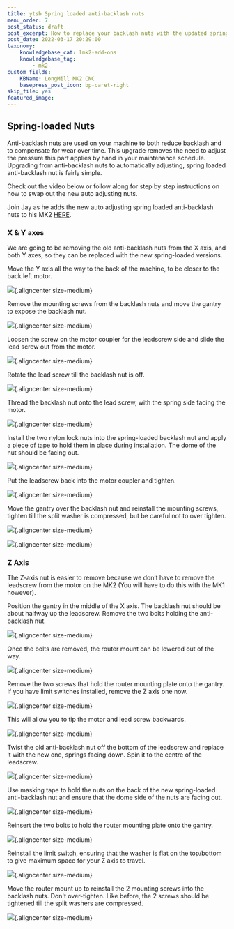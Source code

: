 ```yaml
---
title: ytsb Spring loaded anti-backlash nuts
menu_order: 7
post_status: draft
post_excerpt: How to replace your backlash nuts with the updated spring loaded anti-backlash nuts.
post_date: 2022-03-17 20:29:00
taxonomy:
    knowledgebase_cat: lmk2-add-ons
    knowledgebase_tag:
        - mk2
custom_fields:
    KBName: LongMill MK2 CNC
    basepress_post_icon: bp-caret-right
skip_file: yes
featured_image: 
---
```

## Spring-loaded Nuts

Anti-backlash nuts are used on your machine to both reduce backlash and to compensate for wear over time. This upgrade removes the need to adjust the pressure this part applies by hand in your maintenance schedule. Upgrading from anti-backlash nuts to automatically adjusting, spring loaded anti-backlash nut is fairly simple. 

Check out the video below or follow along for step by step instructions on how to swap out the new auto adjusting nuts.

Join Jay as he adds the new auto adjusting spring loaded anti-backlash nuts to his MK2 [HERE](https://www.youtube.com/watch?v=1Cl_ykfQgqQ).

### X & Y axes

We are going to be removing the old anti-backlash nuts from the X axis, and both Y axes, so they can be replaced with the new spring-loaded versions.

Move the Y axis all the way to the back of the machine, to be closer to the back left motor.

![](/_images/_lmmk2/_addons/lmk2_spring_loaded_antibacklash2.jpg){.aligncenter size-medium}

Remove the mounting screws from the backlash nuts and move the gantry to expose the backlash nut.

![](/_images/_lmmk2/_addons/lmk2_spring_loaded_antibacklash3.jpg){.aligncenter size-medium}

Loosen the screw on the motor coupler for the leadscrew side and slide the lead screw out from the motor.

![](/_images/_lmmk2/_addons/lmk2_spring_loaded_antibacklash4.jpg){.aligncenter size-medium}

Rotate the lead screw till the backlash nut is off.

![](/_images/_lmmk2/_addons/lmk2_spring_loaded_antibacklash5.jpg){.aligncenter size-medium}

Thread the backlash nut onto the lead screw, with the spring side facing the motor.

![](/_images/_lmmk2/_addons/lmk2_spring_loaded_antibacklash6.jpg){.aligncenter size-medium}

Install the two nylon lock nuts into the spring-loaded backlash nut and apply a piece of tape to hold them in place during installation. The dome of the nut should be facing out.

![](/_images/_lmmk2/_addons/lmk2_spring_loaded_antibacklash7.jpg){.aligncenter size-medium}

Put the leadscrew back into the motor coupler and tighten.

![](/_images/_lmmk2/_addons/lmk2_spring_loaded_antibacklash8.jpg){.aligncenter size-medium}

Move the gantry over the backlash nut and reinstall the mounting screws, tighten till the split washer is compressed, but be careful not to over tighten.

![](/_images/_lmmk2/_addons/lmk2_spring_loaded_antibacklash9.jpg){.aligncenter size-medium}

![](/_images/_lmmk2/_addons/lmk2_spring_loaded_antibacklash10.jpg){.aligncenter size-medium}

### Z Axis

The Z-axis nut is easier to remove because we don’t have to remove the leadscrew from the motor on the MK2 (You will have to do this with the MK1 however).

Position the gantry in the middle of the X axis. The backlash nut should be about halfway up the leadscrew. Remove the two bolts holding the anti-backlash nut.

![](/_images/_lmmk2/_addons/lmk2_spring_loaded_antibacklash18.jpg){.aligncenter size-medium}

Once the bolts are removed, the router mount can be lowered out of the way.

![](/_images/_lmmk2/_addons/lmk2_spring_loaded_antibacklash19.jpg){.aligncenter size-medium}

Remove the two screws that hold the router mounting plate onto the gantry. If you have limit switches installed, remove the Z axis one now.

![](/_images/_lmmk2/_addons/lmk2_spring_loaded_antibacklash17.jpg){.aligncenter size-medium}

This will allow you to tip the motor and lead screw backwards.

![](/_images/_lmmk2/_addons/lmk2_spring_loaded_antibacklash15.jpg){.aligncenter size-medium}

Twist the old anti-backlash nut off the bottom of the leadscrew and replace it with the new one, springs facing down. Spin it to the centre of the leadscrew.

![](/_images/_lmmk2/_addons/lmk2_spring_loaded_antibacklash16.jpg){.aligncenter size-medium}

Use masking tape to hold the nuts on the back of the new spring-loaded anti-backlash nut and ensure that the dome side of the nuts are facing out.

![](/_images/_lmmk2/_addons/lmk2_spring_loaded_antibacklash12.jpg){.aligncenter size-medium}

Reinsert the two bolts to hold the router mounting plate onto the gantry.

![](/_images/_lmmk2/_addons/lmk2_spring_loaded_antibacklash14.jpg){.aligncenter size-medium}

Reinstall the limit switch, ensuring that the washer is flat on the top/bottom to give maximum space for your Z axis to travel.

![](/_images/_lmmk2/_addons/lmk2_spring_loaded_antibacklash13.jpg){.aligncenter size-medium}

Move the router mount up to reinstall the 2 mounting screws into the backlash nuts. Don't over-tighten. Like before, the 2 screws should be tightened till the split washers are compressed.

![](/_images/_lmmk2/_addons/lmk2_spring_loaded_antibacklash11.jpg){.aligncenter size-medium}